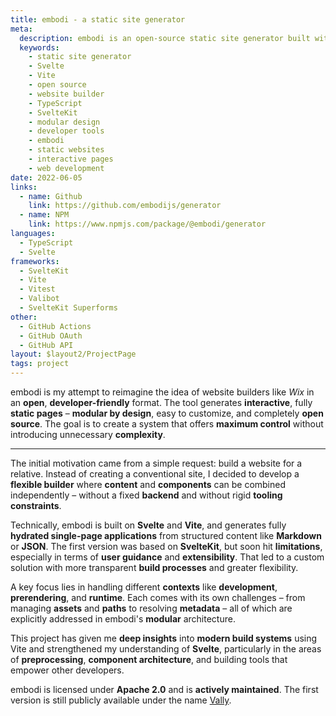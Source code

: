 ```yaml
---
title: embodi - a static site generator
meta:
  description: embodi is an open-source static site generator built with Svelte and Vite. Create interactive, modular static websites with developer-friendly tools and maximum customization control.
  keywords:
    - static site generator
    - Svelte
    - Vite
    - open source
    - website builder
    - TypeScript
    - SvelteKit
    - modular design
    - developer tools
    - embodi
    - static websites
    - interactive pages
    - web development
date: 2022-06-05
links:
  - name: Github
    link: https://github.com/embodijs/generator
  - name: NPM
    link: https://www.npmjs.com/package/@embodi/generator
languages:
  - TypeScript
  - Svelte
frameworks:
  - SvelteKit
  - Vite
  - Vitest
  - Valibot
  - SvelteKit Superforms
other:
  - GitHub Actions
  - GitHub OAuth
  - GitHub API
layout: $layout2/ProjectPage
tags: project
---
```


embodi is my attempt to reimagine the idea of website builders like _Wix_ in an **open**, **developer-friendly** format. The tool generates **interactive**, fully **static pages** – **modular by design**, easy to customize, and completely **open source**. The goal is to create a system that offers **maximum control** without introducing unnecessary **complexity**.

---

The initial motivation came from a simple request: build a website for a relative. Instead of creating a conventional site, I decided to develop a **flexible builder** where **content** and **components** can be combined independently – without a fixed **backend** and without rigid **tooling constraints**.

Technically, embodi is built on **Svelte** and **Vite**, and generates fully **hydrated single-page applications** from structured content like **Markdown** or **JSON**. The first version was based on **SvelteKit**, but soon hit **limitations**, especially in terms of **user guidance** and **extensibility**. That led to a custom solution with more transparent **build processes** and greater flexibility.

A key focus lies in handling different **contexts** like **development**, **prerendering**, and **runtime**. Each comes with its own challenges – from managing **assets** and **paths** to resolving **metadata** – all of which are explicitly addressed in embodi's **modular** architecture.

This project has given me **deep insights** into **modern build systems** using Vite and strengthened my understanding of **Svelte**, particularly in the areas of **preprocessing**, **component architecture**, and building tools that empower other developers.

embodi is licensed under **Apache 2.0** and is **actively maintained**. The first version is still publicly available under the name [Vally](https://gitlab.com/CordlessWool/vally).
